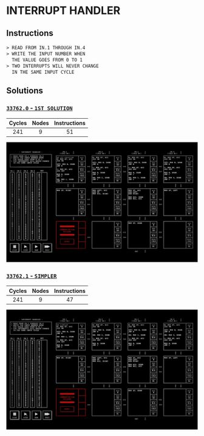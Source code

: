 # INTERRUPT HANDLER

## Instructions

```
> READ FROM IN.1 THROUGH IN.4
> WRITE THE INPUT NUMBER WHEN
  THE VALUE GOES FROM 0 TO 1
> TWO INTERRUPTS WILL NEVER CHANGE
  IN THE SAME INPUT CYCLE
```

## Solutions

### [`33762.0` - `1ST SOLUTION`](33762.0.txt)

| Cycles | Nodes | Instructions |
| :----: | :---: | :----------: |
|  241   |   9   |      51      |

![33762.0](33762.0.jpg?raw=true)

### [`33762.1` - `SIMPLER`](33762.1.txt)

| Cycles | Nodes | Instructions |
| :----: | :---: | :----------: |
|  241   |   9   |      47      |

![33762.1](33762.1.jpg?raw=true)

